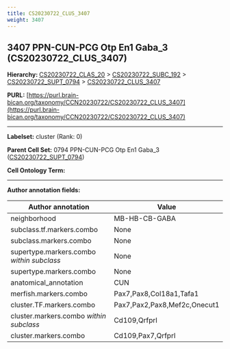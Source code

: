 ```yaml
---
title: CS20230722_CLUS_3407
weight: 3407
---
```

## 3407 PPN-CUN-PCG Otp En1 Gaba_3 (CS20230722_CLUS_3407)
<b>Hierarchy: </b>
[CS20230722_CLAS_20](../CS20230722_CLAS_20) >
[CS20230722_SUBC_192](../CS20230722_SUBC_192) >
[CS20230722_SUPT_0794](../CS20230722_SUPT_0794) >
[CS20230722_CLUS_3407](../CS20230722_CLUS_3407)

**PURL:** [https://purl.brain-bican.org/taxonomy/CCN20230722/CS20230722_CLUS_3407](https://purl.brain-bican.org/taxonomy/CCN20230722/CS20230722_CLUS_3407)

---


**Labelset:** cluster (Rank: 0)

**Parent Cell Set:** 0794 PPN-CUN-PCG Otp En1 Gaba_3 ([CS20230722_SUPT_0794](../CS20230722_SUPT_0794))



**Cell Ontology Term:** 

[MARKER GENES.]: #


---

[TRANSFERRED ANNOTATIONS.]: #


[AUTHOR ANNOTATION FIELDS.]: #


**Author annotation fields:**

| Author annotation | Value |
|-------------------|-------|
|neighborhood|MB-HB-CB-GABA|
|subclass.tf.markers.combo|None|
|subclass.markers.combo|None|
|supertype.markers.combo _within subclass_|None|
|supertype.markers.combo|None|
|anatomical_annotation|CUN|
|merfish.markers.combo|Pax7,Pax8,Col18a1,Tafa1|
|cluster.TF.markers.combo|Pax7,Pax2,Pax8,Mef2c,Onecut1|
|cluster.markers.combo _within subclass_|Cd109,Qrfprl|
|cluster.markers.combo|Cd109,Pax7,Qrfprl|
